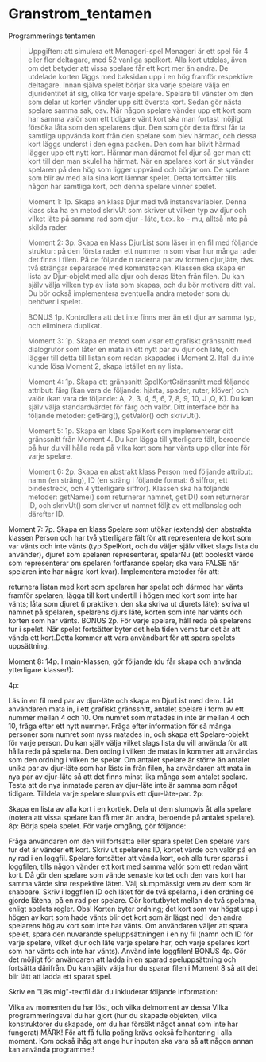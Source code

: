 # Granstrom_tentamen
Programmerings tentamen

>Uppgiften: att simulera ett Menageri-spel
Menageri är ett spel för 4 eller fler deltagare, med 52 vanliga spelkort. Alla kort utdelas, även om det betyder att vissa spelare får ett kort mer än andra. De utdelade korten läggs med baksidan upp i en hög framför respektive deltagare. Innan själva spelet börjar ska varje spelare välja en djuridentitet åt sig, olika för varje spelare. Spelare till vänster om den som delar ut korten vänder upp sitt översta kort. Sedan gör nästa spelare samma sak, osv. När någon spelare vänder upp ett kort som har samma valör som ett tidigare vänt kort ska man fortast möjligt försöka låta som den spelarens djur. Den som gör detta först får ta samtliga uppvända kort från den spelare som blev härmad, och dessa kort läggs underst i den egna packen. Den som har blivit härmad lägger upp ett nytt kort. Härmar man däremot fel djur så ger man ett kort till den man skulel ha härmat. När en spelares kort är slut vänder spelaren på den hög som ligger uppvänd och börjar om. De spelare som blir av med alla sina kort lämnar spelet. Detta fortsätter tills någon har samtliga kort, och denna spelare vinner spelet.

>Moment 1: 1p. Skapa en klass Djur med två instansvariabler. Denna klass ska ha en metod skrivUt som skriver ut vilken typ av djur och vilket läte på samma rad som djur - läte, t.ex. ko - mu, alltså inte på skilda rader.

>Moment 2: 3p. Skapa en klass DjurList som läser in en fil med följande struktur: på den första raden ett nummer n som visar hur många rader det finns i filen. På de följande n raderna par av formen djur,läte, dvs. två strängar separarade med kommatecken. Klassen ska skapa en lista av Djur-objekt med alla djur och deras läten från filen. Du kan själv välja vilken typ av lista som skapas, och du bör motivera ditt val. Du bör också implementera eventuella andra metoder som du behöver i spelet.

>BONUS 1p. Kontrollera att det inte finns mer än ett djur av samma typ, och eliminera duplikat.

>Moment 3: 1p. Skapa en metod som visar ett grafiskt gränssnitt med dialogrutor som låter en mata in ett nytt par av djur och läte, och lägger till detta till listan som redan skapades i Moment 2. Ifall du inte kunde lösa Moment 2, skapa istället en ny lista.

>Moment 4: 1p. Skapa ett gränssnitt SpelKortGränssnitt med följande attribut: färg (kan vara de följande: hjärta, spader, ruter, klöver) och valör (kan vara de följande: A, 2, 3, 4, 5, 6, 7, 8, 9, 10, J ,Q, K). Du kan själv välja standardvärdet för färg och valör. Ditt interface bör ha följande metoder: getFärg(), getValör() och skrivUt().

>Moment 5: 1p. Skapa en klass SpelKort som implementerar ditt gränssnitt från Moment 4. Du kan lägga till ytterligare fält, beroende på hur du vill hålla reda på vilka kort som har vänts upp eller inte för varje spelare.

>Moment 6: 2p. Skapa en abstrakt klass Person med följande attribut: namn (en sträng), ID (en sträng i följande format: 6 siffror, ett bindestreck, och 4 ytterligare siffror). Klassen ska ha följande metoder: getName() som returnerar namnet, getID() som returnerar ID, och skrivUt() som skriver ut namnet följt av ett mellanslag och därefter ID.

Moment 7: 7p. Skapa en klass Spelare som utökar (extends) den abstrakta klassen Person och har två ytterligare fält för att representera de kort som var vänts och inte vänts (typ SpelKort, och du väljer själv vilket slags lista du använder), djuret som spelaren representerar, spelarNu (ett booleskt värde som representerar om spelaren fortfarande spelar; ska vara FALSE när spelaren inte har några kort kvar). Implementera metoder för att:

returnera listan med kort som spelaren har spelat och därmed har vänts framför spelaren;
lägga till kort undertill i högen med kort som inte har vänts;
låta som djuret (i praktiken, den ska skriva ut djurets läte);
skriva ut namnet på spelaren, spelarens djurs läte, korten som inte har vänts och korten som har vänts.
BONUS 2p. För varje spelare, håll reda på spelarens tur i spelet. När spelet fortsätter byter det hela tiden vems tur det är att vända ett kort.Detta kommer att vara användbart för att spara spelets uppsättning.

Moment 8: 14p. I main-klassen, gör följande (du får skapa och använda ytterligare klasser!):

4p:

Läs in en fil med par av djur-läte och skapa en DjurList med dem.
Låt användaren mata in, i ett grafiskt gränssnitt, antalet spelare i form av ett nummer mellan 4 och 10. Om numret som matades in inte är mellan 4 och 10, fråga efter ett nytt nummer.
Fråga efter information för så många personer som numret som nyss matades in, och skapa ett Spelare-objekt för varje person. Du kan själv välja vilket slags lista du vill använda för att hålla reda på spelarna. Den ording i vilken de matas in kommer att användas som den ordning i vilken de spelar.
Om antalet spelare är större än antalet unika par av djur-läte som har lästs in från filen, ha användaren att mata in nya par av djur-läte så att det finns minst lika många som antalet spelare. Testa att de nya inmatade paren av djur-läte inte är samma som något tidigare. Tilldela varje spelare slumpvis ett djur-läte-par.
2p:

Skapa en lista av alla kort i en kortlek. Dela ut dem slumpvis åt alla spelare (notera att vissa spelare kan få mer än andra, beroende på antalet spelare).
8p: Börja spela spelet. För varje omgång, gör följande:

Fråga användaren om den vill fortsätta eller spara spelet
Den spelare vars tur det är vänder ett kort. Skriv ut spelarens ID, kortet värde och valör på en ny rad i en loggfil.
Spelare fortsätter att vända kort, och alla turer sparas i loggfilen, tills någon vänder ett kort med samma valör som ett redan vänt kort. Då gör den spelare som vände senaste kortet och den vars kort har samma värde sina respektive läten. Välj slumpmässigt vem av dem som är snabbare. Skriv i loggfilen ID och lätet för de två spelarna, i den ordning de gjorde lätena, på en rad per spelare.
Gör kortutbytet mellan de två spelarna, enligt spelets regler. Obs! Korten byter ordning; det kort som var högst upp i högen av kort som hade vänts blir det kort som är lägst ned i den andra spelarens hög av kort som inte har vänts.
Om användaren väljer att spara spelet, spara den nuvarande speluppsättningen i en ny fil (namn och ID för varje  spelare, vilket djur och läte varje spelare har, och varje spelares kort som har vänts och inte har vänts). Använd inte loggfilen!
BONUS 4p. Gör det möjligt för användaren att ladda in en sparad speluppsättning och fortsätta därifrån. Du kan själv välja hur du sparar filen i Moment 8 så att det blir lätt att ladda ett sparat spel.

Skriv en "Läs mig"-textfil där du inkluderar följande information:

Vilka av momenten du har löst, och vilka delmoment av dessa
Vilka programmeringsval du har gjort (hur du skapade objekten, vilka konstruktorer du skapade, om du har försökt något annat som inte har fungerat)
MÄRK! För att få fulla poäng krävs också felhantering i alla moment. Kom också ihåg att ange hur inputen ska vara så att någon annan kan använda programmet!
